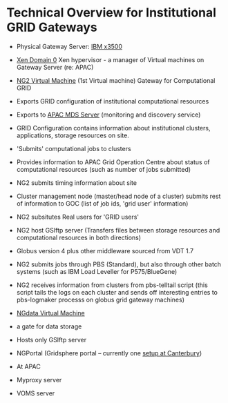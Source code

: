 # Technical Overview for Institutional GRID Gateways

- Physical Gateway Server: [IBM x3500](https://reannz.atlassian.net/wiki/pages/createpage.action?spaceKey=BeSTGRID&title=The%20GateWay%20Configuration&linkCreation=true&fromPageId=3816950467)
- [Xen Domain 0](http://www.vpac.org/twiki/bin/view/APACgrid/XenInstall) Xen hypervisor - a manager of Virtual machines on Gateway Server (re: APAC)
- [NG2 Virtual Machine](http://www.vpac.org/twiki/bin/view/APACgrid/VmdetailsNg2) (1st Virtual machine) Gateway for Computational GRID
	
- Exports GRID configuration of institutional computational resources
- Exports to [APAC MDS Server](http://www.sapac.edu.au/webmds/) (monitoring and discovery service)
- GRID Configuration contains information about institutional clusters, applications, storage resources on site.
- 'Submits' computational jobs to clusters
- Provides information to APAC Grid Operation Centre about status of computational resources (such as number of jobs submitted)
- NG2 submits timing information about site
- Cluster management node (master/head node of a cluster) submits rest of information to GOC (list of job ids, 'grid user' information)
- NG2 subsitutes Real users for 'GRID users'
- NG2 host GSIftp server (Transfers files between storage resources and computational resources in both directions)
- Globus version 4 plus other middleware sourced from VDT 1.7
- NG2 submits jobs through PBS (Standard), but also through other batch systems (such as IBM Load Leveller for P575/BlueGene)
- NG2 receives information from clusters from pbs-telltail script (this script tails the logs on each cluster and sends off interesting entries to pbs-logmaker processs on globus grid gateway machines)
- [NGdata Virtual Machine](http://www.vpac.org/twiki/bin/view/APACgrid/VmdetailsNgdataVdt)
	
- a gate for data storage
- Hosts only GSIftp server
- NGPortal (Gridsphere portal – currently one [setup at Canterbury](/wiki/spaces/BeSTGRID/pages/3816951006))
- At APAC
	
- Myproxy server
- VOMS server
